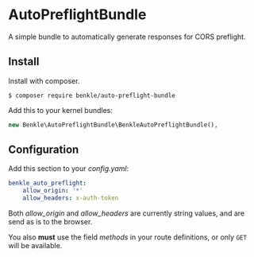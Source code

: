 AutoPreflightBundle
===================

A simple bundle to automatically generate responses for CORS preflight.

Install
------

Install with composer.
```
$ composer require benkle/auto-preflight-bundle
```

Add this to your kernel bundles:
```php
new Benkle\AutoPreflightBundle\BenkleAutoPreflightBundle(),
```

Configuration
-------------

Add this section to your _config.yaml_:
```yaml
benkle_auto_preflight:
    allow_origin: '*'
    allow_headers: x-auth-token
```
Both _allow_origin_ and _allow_headers_ are currently string values, and are send as is to the browser.

You also **must** use the field _methods_ in your route definitions, or only `GET` will be available.
